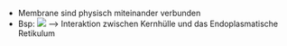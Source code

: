 - Membrane sind physisch miteinander verbunden 
- Bsp:
![](Pasted%20image%2020231030103547.png)
--> Interaktion zwischen Kernhülle und das Endoplasmatische Retikulum